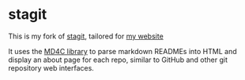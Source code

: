 # stagit

This is my fork of [stagit](https://codemadness.org/git/stagit/), tailored for
[my website](https://rob.stumb.org/)

It uses the [MD4C library](https://github.com/mity/md4c) to parse markdown
READMEs into HTML and display an about page for each repo, similar to GitHub
and other git repository web interfaces.
